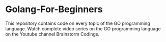 # Golang-For-Beginners
This repository contains code on every topic of the GO programming language.
Watch complete video series on the GO programming language on the Youtube channel Brainstorm Codings.
